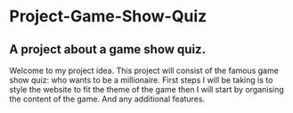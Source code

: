 # Project-Game-Show-Quiz
A project about a game show quiz.
---------
Welcome to my project idea.
This project will consist of the famous game show quiz: who wants to be a millionaire.
First steps I will be taking is to style the website to fit the theme of the game then I will start by organising the content of the game.
And any additional features.

